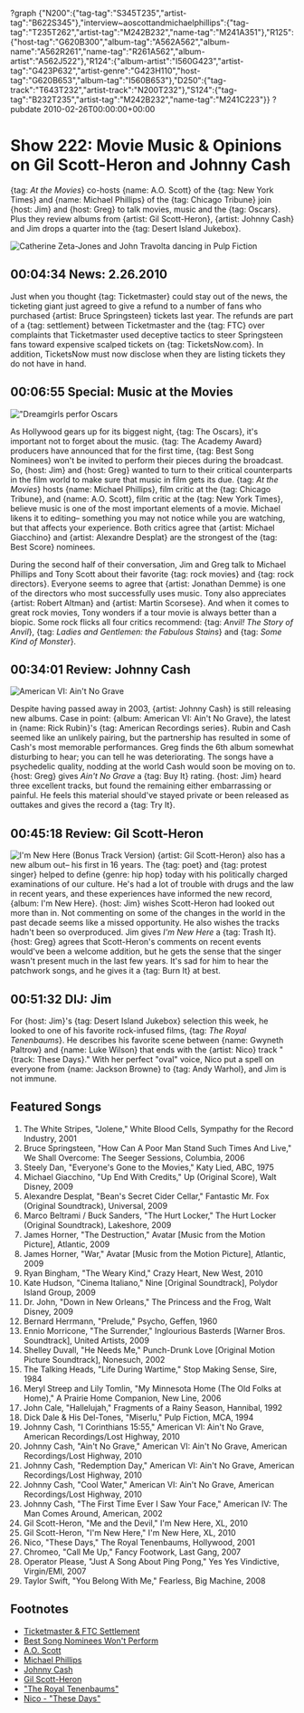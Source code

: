 ?graph {"N200":{"tag-tag":"S345T235","artist-tag":"B622S345"},"interview~aoscottandmichaelphillips":{"tag-tag":"T235T262","artist-tag":"M242B232","name-tag":"M241A351"},"R125":{"host-tag":"G620B300","album-tag":"A562A562","album-name":"A562R261","name-tag":"R261A562","album-artist":"A562J522"},"R124":{"album-artist":"I560G423","artist-tag":"G423P632","artist-genre":"G423H110","host-tag":"G620B653","album-tag":"I560B653"},"D250":{"tag-track":"T643T232","artist-track":"N200T232"},"S124":{"tag-tag":"B232T235","artist-tag":"M242B232","name-tag":"M241C223"}}
?pubdate 2010-02-26T00:00:00+00:00

# Show 222: Movie Music & Opinions on Gil Scott-Heron and Johnny Cash
{tag: *At the Movies*} co-hosts {name: A.O. Scott} of the {tag: New York Times} and {name: Michael Phillips} of the {tag: Chicago Tribune} join {host: Jim} and {host: Greg} to talk movies, music and the {tag: Oscars}. Plus they review albums from {artist: Gil Scott-Heron}, {artist: Johnny Cash} and Jim drops a quarter into the {tag: Desert Island Jukebox}.

![Catherine Zeta-Jones and John Travolta dancing in Pulp Fiction](http://static.soundopinions.org/images/2010/pulpfiction.png)

## 00:04:34 News: 2.26.2010
Just when you thought {tag: Ticketmaster} could stay out of the news, the ticketing giant just agreed to give a refund to a number of fans who purchased {artist: Bruce Springsteen} tickets last year. The refunds are part of a {tag: settlement} between Ticketmaster and the {tag: FTC} over complaints that Ticketmaster used deceptive tactics to steer Springsteen fans toward expensive scalped tickets on {tag: TicketsNow.com}. In addition, TicketsNow must now disclose when they are listing tickets they do not have in hand.

## 00:06:55 Special: Music at the Movies

!["Dreamgirls perfor Oscars](http://static.soundopinions.org/images/2010/oscars.jpg)

As Hollywood gears up for its biggest night, {tag: The Oscars}, it's important not to forget about the music. {tag: The Academy Award} producers have announced that for the first time, {tag: Best Song Nominees} won't be invited to perform their pieces during the broadcast. So, {host: Jim} and {host: Greg} wanted to turn to their critical counterparts in the film world to make sure that music in film gets its due. {tag: *At the Movies*} hosts {name: Michael Phillips}, film critic at the {tag: Chicago Tribune}, and {name: A.O. Scott}, film critic at the {tag: New York Times}, believe music is one of the most important elements of a movie. Michael likens it to editing– something you may not notice while you are watching, but that affects your experience. Both critics agree that {artist: Michael Giacchino} and {artist: Alexandre Desplat} are the strongest of the {tag: Best Score} nominees.

During the second half of their conversation, Jim and Greg talk to Michael Phillips and Tony Scott about their favorite {tag: rock movies} and {tag: rock directors}. Everyone seems to agree that {artist: Jonathan Demme} is one of the directors who most successfully uses music. Tony also appreciates {artist: Robert Altman} and {artist: Martin Scorsese}. And when it comes to great rock movies, Tony wonders if a tour movie is always better than a biopic. Some rock flicks all four critics recommend: {tag: *Anvil! The Story of Anvil*}, {tag: *Ladies and Gentlemen: the Fabulous Stains*} and {tag: *Some Kind of Monster*}.

## 00:34:01 Review: Johnny Cash
![American VI: Ain't No Grave](http://is3.mzstatic.com/image/thumb/Features4/v4/8d/ea/c5/8deac588-0903-8d6c-f896-c799da59e07d/dj.nzgptive.jpg/600x600bb-85.jpg "70936/555253203")

Despite having passed away in 2003, {artist: Johnny Cash} is still releasing new albums. Case in point: {album: American VI: Ain't No Grave}, the latest in {name: Rick Rubin}'s {tag: American Recordings series}. Rubin and Cash seemed like an unlikely pairing, but the partnership has resulted in some of Cash's most memorable performances. Greg finds the 6th album somewhat disturbing to hear; you can tell he was deteriorating. The songs have a psychedelic quality, nodding at the world Cash would soon be moving on to. {host: Greg} gives *Ain't No Grave* a {tag: Buy It} rating. {host: Jim} heard three excellent tracks, but found the remaining either embarrassing or painful. He feels this material should've stayed private or been released as outtakes and gives the record a {tag: Try It}.

## 00:45:18 Review: Gil Scott-Heron
![I'm New Here (Bonus Track Version)](http://is4.mzstatic.com/image/thumb/Music/v4/a4/53/fc/a453fc3f-d9b4-0866-ef3a-1ebbcb7064e2/source/600x600bb.jpg "315331/351170362")
{artist: Gil Scott-Heron} also has a new album out– his first in 16 years. The {tag: poet} and {tag: protest singer} helped to define {genre: hip hop} today with his politically charged examinations of our culture. He's had a lot of trouble with drugs and the law in recent years, and these experiences have informed the new record, {album: I'm New Here}. {host: Jim} wishes Scott-Heron had looked out more than in. Not commenting on some of the changes in the world in the past decade seems like a missed opportunity. He also wishes the tracks hadn't been so overproduced. Jim gives *I'm New Here* a {tag: Trash It}. {host: Greg} agrees that Scott-Heron's comments on recent events would've been a welcome addition, but he gets the sense that the singer wasn't present much in the last few years. It's sad for him to hear the patchwork songs, and he gives it a {tag: Burn It} at best.

## 00:51:32 DIJ: Jim
For {host: Jim}'s {tag: Desert Island Jukebox} selection this week, he looked to one of his favorite rock-infused films, {tag: *The Royal Tenenbaums*}. He describes his favorite scene between {name: Gwyneth Paltrow} and {name: Luke Wilson} that ends with the {artist: Nico} track "{track: These Days}." With her perfect "oval" voice, Nico put a spell on everyone from {name: Jackson Browne} to {tag: Andy Warhol}, and Jim is not immune.



## Featured Songs
1. The White Stripes, "Jolene," White Blood Cells,  Sympathy for the Record Industry, 2001
2. Bruce Springsteen, "How Can A Poor Man Stand Such Times And Live," We Shall Overcome: The Seeger Sessions, Columbia, 2006
3. Steely Dan, "Everyone's Gone to the Movies," Katy Lied, ABC, 1975
4. Michael Giacchino, "Up End With Credits," Up (Original Score), Walt Disney, 2009
5. Alexandre Desplat, "Bean's Secret Cider Cellar," Fantastic Mr. Fox (Original Soundtrack), Universal, 2009 
6. Marco Beltrami / Buck Sanders, "The Hurt Locker," The Hurt Locker (Original Soundtrack), Lakeshore, 2009 
7. James Horner, "The Destruction," Avatar [Music from the Motion Picture], Atlantic, 2009
8. James Horner, "War," Avatar [Music from the Motion Picture], Atlantic, 2009
9. Ryan Bingham, "The Weary Kind," Crazy Heart, New West, 2010
10. Kate Hudson, "Cinema Italiano," Nine [Original Soundtrack], Polydor Island Group, 2009
9. Dr. John, "Down in New Orleans," The Princess and the Frog, Walt Disney, 2009
10. Bernard Herrmann, "Prelude," Psycho, Geffen, 1960
11. Ennio Morricone, "The Surrender," Inglourious Basterds [Warner Bros. Soundtrack], United Artists, 2009
12. Shelley Duvall, "He Needs Me," Punch-Drunk Love [Original Motion Picture Soundtrack], Nonesuch, 2002
13. The Talking Heads, "Life During Wartime," Stop Making Sense, Sire, 1984
14. Meryl Streep and Lily Tomlin, "My Minnesota Home (The Old Folks at Home)," A Prairie Home Companion, New Line, 2006
15. John Cale, "Hallelujah," Fragments of a Rainy Season, Hannibal, 1992
16. Dick Dale & His Del-Tones, "Miserlu," Pulp Fiction, MCA, 1994
17. Johnny Cash, "I Corinthians 15:55," American VI: Ain't No Grave, American Recordings/Lost Highway, 2010
18. Johnny Cash, "Ain't No Grave," American VI: Ain't No Grave, American Recordings/Lost Highway, 2010
19. Johnny Cash, "Redemption Day," American VI: Ain't No Grave, American Recordings/Lost Highway, 2010
20. Johnny Cash, "Cool Water," American VI: Ain't No Grave, American Recordings/Lost Highway, 2010
21. Johnny Cash, "The First Time Ever I Saw Your Face," American IV: The Man Comes Around, American, 2002 
22. Gil Scott-Heron, "Me and the Devil," I'm New Here, XL, 2010
22. Gil Scott-Heron, "I'm New Here," I'm New Here, XL, 2010
23. Nico, "These Days," The Royal Tenenbaums, Hollywood, 2001
24. Chromeo, "Call Me Up," Fancy Footwork, Last Gang, 2007
25. Operator Please, "Just A Song About Ping Pong," Yes Yes Vindictive, Virgin/EMI, 2007
26. Taylor Swift, "You Belong With Me," Fearless, Big Machine, 2008

## Footnotes
- [Ticketmaster & FTC Settlement](http://www.nytimes.com/2010/02/19/arts/music/19ticket.html?_r=0)
- [Best Song Nominees Won't Perform](http://www.ew.com/article/2010/02/16/oscars-no-song-performances)
- [A.O. Scott](http://www.rottentomatoes.com/critic/ao-scott/)
- [Michael Phillips](http://www.chicagotribune.com/entertainment/movies/chinews-michael-phillips-20130507-staff.html)
- [Johnny Cash](http://www.johnnycash.com/)
- [Gil Scott-Heron](http://gilscottheron.net/)
- ["The Royal Tenenbaums"](http://www.imdb.com/title/tt0265666/)
- [Nico - "These Days"](https://www.youtube.com/watch?v=0_z_UEuEMAo)
